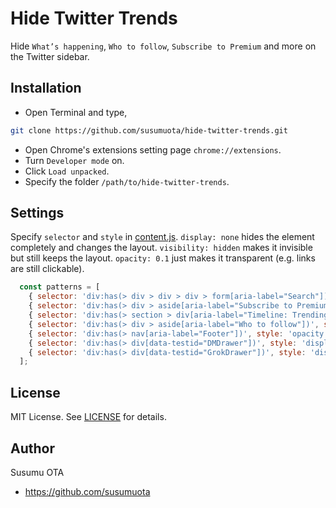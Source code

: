 # Hide Twitter Trends

Hide `What’s happening`, `Who to follow`, `Subscribe to Premium` and more on the Twitter sidebar.

## Installation

- Open Terminal and type,

```sh
git clone https://github.com/susumuota/hide-twitter-trends.git
```

- Open Chrome's extensions setting page `chrome://extensions`.
- Turn `Developer mode` on.
- Click `Load unpacked`.
- Specify the folder `/path/to/hide-twitter-trends`.

## Settings

Specify `selector` and `style` in [content.js](content.js). `display: none` hides the element completely and changes the layout. `visibility: hidden` makes it invisible but still keeps the layout. `opacity: 0.1` just makes it transparent (e.g. links are still clickable).

```javascript
  const patterns = [
    { selector: 'div:has(> div > div > div > form[aria-label="Search"])', style: 'opacity: 0.8' },
    { selector: 'div:has(> div > aside[aria-label="Subscribe to Premium"])', style: 'display: none' },
    { selector: 'div:has(> section > div[aria-label="Timeline: Trending now"])', style: 'display: none' },
    { selector: 'div:has(> div > aside[aria-label="Who to follow"])', style: 'display: none' },
    { selector: 'div:has(> nav[aria-label="Footer"])', style: 'opacity: 0.1' },
    { selector: 'div:has(> div[data-testid="DMDrawer"])', style: 'display: none' },
    { selector: 'div:has(> div[data-testid="GrokDrawer"])', style: 'display: none' },
  ];
```

## License

MIT License. See [LICENSE](LICENSE) for details.

## Author

Susumu OTA
- https://github.com/susumuota
